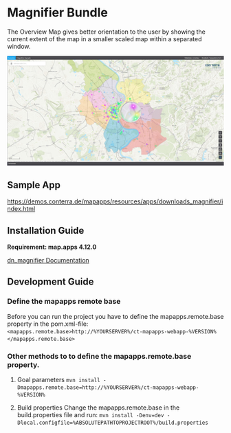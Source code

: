 # Magnifier Bundle
The Overview Map gives better orientation to the user by showing the current extent of the map in a smaller scaled map within a separated window.

![Screenshot App](https://github.com/conterra/mapapps-magnifier/blob/master/Screenshot.jpg)

## Sample App
https://demos.conterra.de/mapapps/resources/apps/downloads_magnifier/index.html

## Installation Guide
**Requirement: map.apps 4.12.0**

[dn_magnifier Documentation](https://github.com/conterra/mapapps-magnifier/tree/master/src/main/js/bundles/dn_magnifier)

## Development Guide
### Define the mapapps remote base
Before you can run the project you have to define the mapapps.remote.base property in the pom.xml-file:
`<mapapps.remote.base>http://%YOURSERVER%/ct-mapapps-webapp-%VERSION%</mapapps.remote.base>`

### Other methods to to define the mapapps.remote.base property.
1. Goal parameters
`mvn install -Dmapapps.remote.base=http://%YOURSERVER%/ct-mapapps-webapp-%VERSION%`

2. Build properties
Change the mapapps.remote.base in the build.properties file and run:
`mvn install -Denv=dev -Dlocal.configfile=%ABSOLUTEPATHTOPROJECTROOT%/build.properties`
